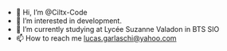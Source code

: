 - 👋 Hi, I’m @Ciltx-Code
- 👀 I’m interested in development.
- 🌱 I’m currently studying at Lycée Suzanne Valadon in BTS SIO
- 📫 How to reach me lucas.garlaschi@yahoo.com

<!---
Ciltx-Code/Ciltx-Code is a ✨ special ✨ repository because its `README.md` (this file) appears on your GitHub profile.
You can click the Preview link to take a look at your changes.
--->

